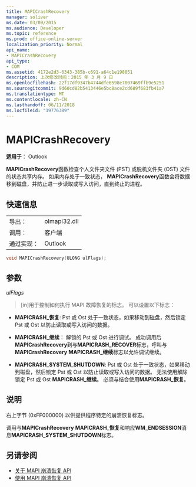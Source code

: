 ```yaml
---
title: MAPICrashRecovery
manager: soliver
ms.date: 03/09/2015
ms.audience: Developer
ms.topic: reference
ms.prod: office-online-server
localization_priority: Normal
api_name:
- MAPICrashRecovery
api_type:
- COM
ms.assetid: 4172e2d3-6343-385b-c691-a64c1e198051
description: 上次修改时间：2015 年 3 月 9 日
ms.openlocfilehash: 22f17df9347b4744dfe6598e7007469ffb9e5251
ms.sourcegitcommit: 9d60cd82b5413446e5bc8ace2cd689f683fb41a7
ms.translationtype: MT
ms.contentlocale: zh-CN
ms.lasthandoff: 06/11/2018
ms.locfileid: "19776389"
---
```

# <a name="mapicrashrecovery"></a>MAPICrashRecovery

**适用于**： Outlook 
  
**MAPICrashRecovery**函数检查个人文件夹文件 (PST) 或脱机文件夹 (OST) 文件的状态共享内存。 如果内存处于一致状态， **MAPICrashRecovery**函数会将数据移到磁盘，并防止进一步读取或写入访问，直到终止的进程。 
  
## <a name="quick-info"></a>快速信息

|||
|:-----|:-----|
|导出：  <br/> |olmapi32.dll  <br/> |
|调用：  <br/> |客户端  <br/> |
|通过实现：  <br/> |Outlook  <br/> |
   
```cpp
void MAPICrashRecovery(ULONG ulFlags);
```

## <a name="parameters"></a>参数

_ulFlags_
  
> [in]用于控制如何执行 MAPI 故障恢复的标志。 可以设置以下标志：
    
   - **MAPICRASH\_恢复**: Pst 或 Ost 处于一致状态，如果移动到磁盘，然后锁定 Pst 或 Ost 以防止读取或写入访问的数据。
    
   - **MAPICRASH\_继续**： 解锁的 Pst 或 Ost 进行调试。 成功调用后**MAPICrashRecovery**到与**MAPICRASH_RECOVER**标志，呼叫与**MAPICrashRecovery** **MAPICRASH\_继续**标志以允许调试继续。 
    
   - **MAPICRASH\_SYSTEM_SHUTDOWN**: Pst 或 Ost 处于一致状态，如果移动到磁盘，然后锁定 Pst 或 Ost 以防止读取或写入访问的数据。 无法使用解除锁定 Pst 或 Ost **MAPICRASH\_继续**。 必须与结合使用**MAPICRASH\_恢复**。 
    
## <a name="remarks"></a>说明

右上字节 (0xFF000000) 以供提供程序特定的崩溃恢复标志。
  
调用与**MAPICrashRecovery** **MAPICRASH\_恢复**和响应**WM_ENDSESSION**消息**MAPICRASH_SYSTEM_SHUTDOWN**标志。 
  
## <a name="see-also"></a>另请参阅

- [关于 MAPI 崩溃恢复 API](about-the-mapi-crash-recovery-api.md)
- [使用 MAPI 崩溃恢复 API](how-to-use-the-mapi-crash-recovery-api.md)

